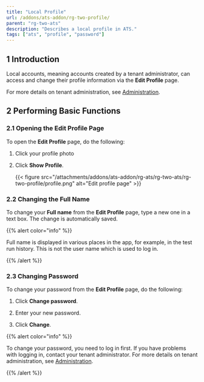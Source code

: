 ```yaml
---
title: "Local Profile"
url: /addons/ats-addon/rg-two-profile/
parent: "rg-two-ats"
description: "Describes a local profile in ATS."
tags: ["ats", "profile", "password"]
---
```


## 1 Introduction

Local accounts, meaning accounts created by a tenant administrator, can access and change their profile information via the **Edit Profile** page. 

For more details on tenant administration, see [Administration](/addons/ats-addon/rg-two-administration/).

## 2 Performing Basic Functions

### 2.1 Opening the Edit Profile Page

To open the **Edit Profile** page, do the following:

1.  Click your profile photo 

2.  Click **Show Profile**.

    {{< figure src="/attachments/addons/ats-addon/rg-ats/rg-two-ats/rg-two-profile/profile.png" alt="Edit profile page" >}}

### 2.2 Changing the Full Name 

To change your **Full name** from the **Edit Profile** page, type a new one in a text box. The change is automatically saved. 

{{% alert color="info" %}}

Full name is displayed in various places in the app, for example, in the test run history. This is not the user name which is used to log in.

{{% /alert %}} 

### 2.3 Changing Password

To change your password from the **Edit Profile** page, do the following:

1.  Click **Change password**.

2.  Enter your new password.

3. Click **Change**.

{{% alert color="info" %}}

To change your password, you need to log in first. If you have problems with logging in, contact your tenant administrator. For more details on tenant administration, see [Administration](/addons/ats-addon/rg-two-administration/).

{{% /alert %}} 

